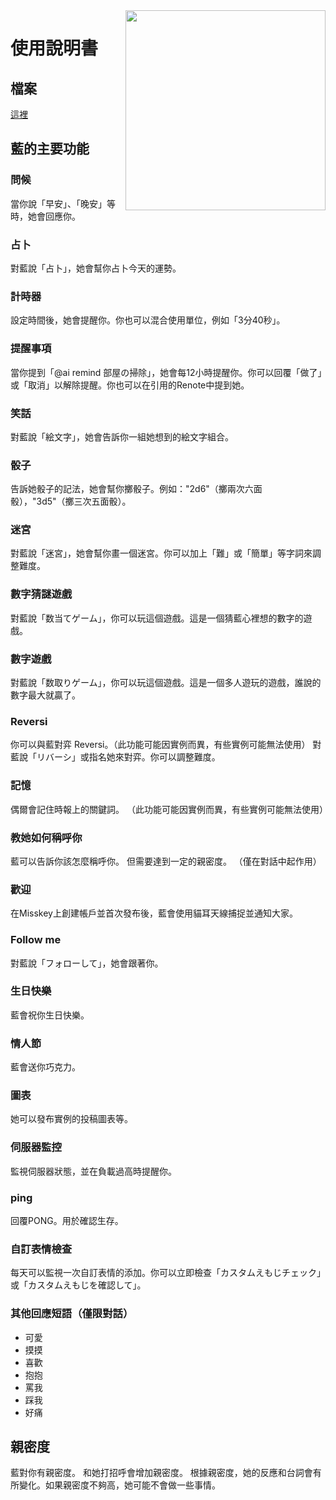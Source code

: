 <img src="https://github.com/syuilo/ai/blob/master/ai.png?raw=true" align="right" height="320px"/>

# 使用說明書

## 檔案
[這裡](https://xn--931a.moe/)

## 藍的主要功能
### 問候
當你說「早安」、「晚安」等時，她會回應你。

### 占卜
對藍說「占卜」，她會幫你占卜今天的運勢。

### 計時器
設定時間後，她會提醒你。你也可以混合使用單位，例如「3分40秒」。

### 提醒事項
當你提到「@ai remind 部屋の掃除」，她會每12小時提醒你。你可以回覆「做了」或「取消」以解除提醒。你也可以在引用的Renote中提到她。

### 笑話
對藍說「絵文字」，她會告訴你一組她想到的絵文字組合。

### 骰子
告訴她骰子的記法，她會幫你擲骰子。例如："2d6"（擲兩次六面骰），"3d5"（擲三次五面骰）。

### 迷宮
對藍說「迷宮」，她會幫你畫一個迷宮。你可以加上「難」或「簡單」等字詞來調整難度。

### 數字猜謎遊戲
對藍說「数当てゲーム」，你可以玩這個遊戲。這是一個猜藍心裡想的數字的遊戲。

### 數字遊戲
對藍說「数取りゲーム」，你可以玩這個遊戲。這是一個多人遊玩的遊戲，誰說的數字最大就贏了。

### Reversi
你可以與藍對弈 Reversi。（此功能可能因實例而異，有些實例可能無法使用）
對藍說「リバーシ」或指名她來對弈。你可以調整難度。

### 記憶
偶爾會記住時報上的關鍵詞。
（此功能可能因實例而異，有些實例可能無法使用）

### 教她如何稱呼你
藍可以告訴你該怎麼稱呼你。
但需要達到一定的親密度。
（僅在對話中起作用）

### 歡迎
在Misskey上創建帳戶並首次發布後，藍會使用貓耳天線捕捉並通知大家。
### Follow me
對藍說「フォローして」，她會跟著你。

### 生日快樂
藍會祝你生日快樂。

### 情人節
藍會送你巧克力。

### 圖表
她可以發布實例的投稿圖表等。

### 伺服器監控
監視伺服器狀態，並在負載過高時提醒你。

### ping
回覆PONG。用於確認生存。

### 自訂表情檢查
每天可以監視一次自訂表情的添加。你可以立即檢查「カスタムえもじチェック」或「カスタムえもじを確認して」。

### 其他回應短語（僅限對話）
* 可愛
* 摸摸
* 喜歡
* 抱抱
* 罵我
* 踩我
* 好痛

## 親密度
藍對你有親密度。
和她打招呼會增加親密度。
根據親密度，她的反應和台詞會有所變化。如果親密度不夠高，她可能不會做一些事情。
